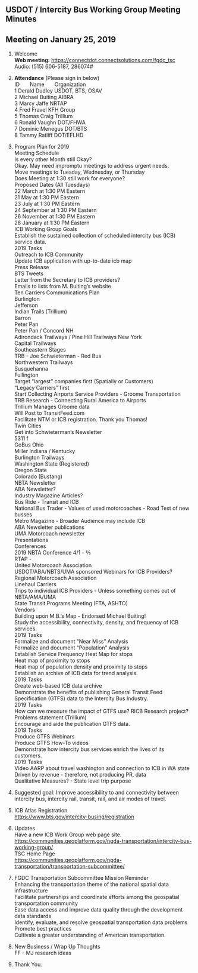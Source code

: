 
## USDOT / Intercity Bus Working Group Meeting Minutes   
## Meeting on January 25, 2019   

1. Welcome   
**Web meeting:**  https://connectdot.connectsolutions.com/fgdc_tsc   
Audio: (515) 606-5187, 286074#   

2. **Attendance** (Please sign in below)   
ID &nbsp; &nbsp; &nbsp; Name &nbsp; &nbsp; &nbsp; Organization     
1  Derald Dudley   USDOT, BTS, OSAV  
2  Michael Buiting  AIBRA   
3  Marcy Jaffe  NRTAP   
4  Fred Fravel  KFH Group  
5  Thomas Craig  Trillium  
6  Ronald Vaughn  DOT/FHWA  
7  Dominic Menegus  DOT/BTS  
8  Tammy Ratliff  DOT/EFLHD  

3. Program Plan for 2019  
Meeting Schedule  
Is every other Month still Okay?  
Okay.  May need impromptu meetings to address urgent needs.  
Move meetings to Tuesday, Wednesday, or Thursday  
Does Meeting at 1:30 still work for everyone?  
Proposed Dates (All Tuesdays)  
22 March at 1:30 PM Eastern  
21 May at 1:30 PM Eastern  
23 July at 1:30 PM Eastern  
24 September at 1:30 PM Eastern  
26 November at 1:30 PM Eastern  
28 January at 1:30 PM Eastern  
ICB Working Group Goals  
Establish the sustained collection of scheduled intercity bus (ICB) service data.  
2019 Tasks  
Outreach to ICB Community   
Update ICB application with up-to-date icb map  
Press Release  
BTS Tweets  
Letter from the Secretary to ICB providers?  
Emails to lists from M. Buiting’s website  
Ten Carriers Communications Plan  
Burlington  
Jefferson  
Indian Trails (Trillium)  
Barron  
Peter Pan  
Peter Pan / Concord NH  
Adirondack Trailways / Pine Hill Trailways New York   
Capital Trailways   
Southeastern Stages    
TRB - Joe Schwieterman - Red Bus  
Northwestern Trailways  
Susquehanna  
Fullington  
Target “largest” companies first (Spatially or Customers)  
“Legacy Carriers” first  
Start Collecting Airports Service Providers - Groome Transportation  
TRB Research - Connecting Rural America to Airports  
Trillium Manages Groome data   
Will Post to TransitFeed.com  
Facilitate NTM or ICB registration.  Thank you Thomas!  
Twin Cities  
Get into Schwieterman’s Newsletter  
5311 f   
GoBus Ohio  
Miller Indiana / Kentucky  
Burlington Trailways  
Washington State (Registered)  
Oregon State  
Colorado (Bustang)  
NBTA Newsletter  
ABA Newsletter?  
Industry Magazine Articles?  
Bus Ride - Transit and ICB  
National Bus Trader - Values of used motorcoaches - Road Test of new busses  
Metro Magazine - Broader Audience may include ICB  
ABA Newsletter publications  
UMA Motorcoach newsletter  
Presentations  
Conferences  
2019 NBTA Conference 4/1 - ⅘  
RTAP -   
United Motorcoach Association  
USDOT/ABA/NBTS/UMA sponsored Webinars for ICB Providers?  
Regional Motorcoach Association  
Linehaul Carriers  
Trips to individual ICB Providers - Unless something comes out of NBTA/AMA/UMA  
State Transit Programs Meeting (FTA, ASHTO)  
Vendors  
Building upon M.B.’s Map - Endorsed Michael Buiting!  
Study the accessibility, connectivity, density, and frequency of ICB services.  
2019 Tasks  
Formalize and document “Near Miss” Analysis  
Formalize and document “Population” Analysis  
Establish Service Frequency Heat Map for stops  
Heat map of proximity to stops  
Heat map of population density and proximity to stops  
Establish an archive of ICB data for trend analysis.  
2019 Tasks  
Create web-based ICB data archive  
Demonstrate the benefits of publishing General Transit Feed Specification (GTFS) data to the Intercity Bus Industry.  
2019 Tasks  
How can we measure the impact of GTFS use?  RICB Research project?  
Problems statement (Trillium)  
Encourage and aide the publication GTFS data.  
2019 Tasks  
Produce GTFS Webinars  
Produce GTFS How-To videos  
Demonstrate how intercity bus services enrich the lives of its customers.  
2019 Tasks  
Video AARP about travel washington and connection to ICB in WA state  
Driven by revenue - therefore, not producing PR, data  
Qualitative Measures?  - State level trip purpose  

4. Suggested goal: Improve accessibility to and connectivity between intercity bus, intercity rail, transit, rail, and air modes of travel.  

5. ICB Atlas Registration  
https://www.bts.gov/intercity-busing/registration  

6. Updates  
Have a new ICB Work Group web page site.  
https://communities.geoplatform.gov/ngda-transportation/intercity-bus-working-group/  
TSC Home Page  
https://communities.geoplatform.gov/ngda-transportation/transportation-subcommittee/  

7. FGDC Transportation Subcommittee Mission Reminder   
Enhancing the transportation theme of the national spatial data infrastructure  
Facilitate partnerships and coordinate efforts among the geospatial transportation community  
Ease data access and improve data quality through the development data standards  
Identify, evaluate, and resolve geospatial transportation data problems  
Promote best practices  
Cultivate a greater understanding of American transportation.  
 	
8. New Business / Wrap Up Thoughts  
FF - MJ research ideas  

9. Thank You.  

